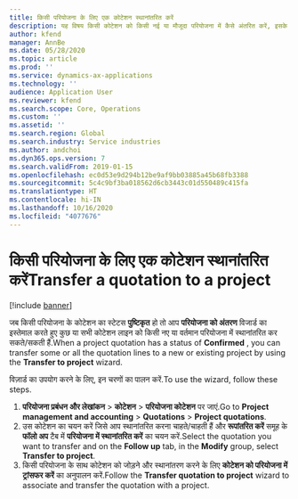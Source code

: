 ```yaml
---
title: किसी परियोजना के लिए एक कोटेशन स्थानांतरित करें
description: यह विषय किसी कोटेशन को किसी नई या मौजूदा परियोजना में कैसे अंतरित करें, इसके बारे में जानकारी देता है.
author: kfend
manager: AnnBe
ms.date: 05/28/2020
ms.topic: article
ms.prod: ''
ms.service: dynamics-ax-applications
ms.technology: ''
audience: Application User
ms.reviewer: kfend
ms.search.scope: Core, Operations
ms.custom: ''
ms.assetid: ''
ms.search.region: Global
ms.search.industry: Service industries
ms.author: andchoi
ms.dyn365.ops.version: 7
ms.search.validFrom: 2019-01-15
ms.openlocfilehash: ec0d53e9d294b12be9af9bb03885a45b68fb3388
ms.sourcegitcommit: 5c4c9bf3ba018562d6cb3443c01d550489c415fa
ms.translationtype: HT
ms.contentlocale: hi-IN
ms.lasthandoff: 10/16/2020
ms.locfileid: "4077676"
---
```

# <a name="transfer-a-quotation-to-a-project"></a><span data-ttu-id="5b230-103">किसी परियोजना के लिए एक कोटेशन स्थानांतरित करें</span><span class="sxs-lookup"><span data-stu-id="5b230-103">Transfer a quotation to a project</span></span>

[!include [banner](../includes/banner.md)]

<span data-ttu-id="5b230-104">जब किसी परियोजना के कोटेशन का स्टेटस **पुष्टिकृत** हो तो आप **परियोजना को अंतरण** विजार्ड का इस्तेमाल करते हुए कुछ या सभी कोटेशन लाइन को किसी नए या वर्तमान परियोजना में स्थानांतरित कर सकते/सकती हैं.</span><span class="sxs-lookup"><span data-stu-id="5b230-104">When a project quotation has a status of **Confirmed** , you can transfer some or all the quotation lines to a new or existing project by using the **Transfer to project** wizard.</span></span> 

<span data-ttu-id="5b230-105">विज़ार्ड का उपयोग करने के लिए, इन चरणों का पालन करें.</span><span class="sxs-lookup"><span data-stu-id="5b230-105">To use the wizard, follow these steps.</span></span>

1. <span data-ttu-id="5b230-106">**परियोजना प्रबंधन और लेखांकन** > **कोटेशन** > **परियोजना कोटेशन** पर जाएं.</span><span class="sxs-lookup"><span data-stu-id="5b230-106">Go to **Project management and accounting** > **Quotations** > **Project quotations**.</span></span>
2. <span data-ttu-id="5b230-107">उस कोटेशन का चयन करें जिसे आप स्थानांतरित करना चाहते/चाहती हैं और **रूपांतरित करें** समूह के **फॉलो अप** टैब में **परियोजना में स्थानांतरित करें** का चयन करें.</span><span class="sxs-lookup"><span data-stu-id="5b230-107">Select the quotation you want to transfer and on the **Follow up** tab, in the **Modify** group, select **Transfer to project**.</span></span>
3. <span data-ttu-id="5b230-108">किसी परियोजना के साथ कोटेशन को जोड़ने और स्थानांतरण करने के लिए **कोटेशन को परियोजना में ट्रांसफर करें** का अनुपालन करें.</span><span class="sxs-lookup"><span data-stu-id="5b230-108">Follow the **Transfer quotation to project** wizard to associate and transfer the quotation with a project.</span></span>
